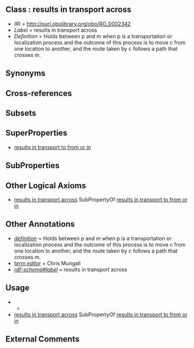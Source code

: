 
## Class : results in transport across

 * *IRI* = http://purl.obolibrary.org/obo/RO_0002342
 * *Label* = results in transport across
 * *Definition* = Holds between p and m when p is a transportation or localization process and the outcome of this process is to move c from one location to another, and the route taken by c follows a path that crosses m.

## Synonyms


## Cross-references


## Subsets


## SuperProperties

 * [results in transport to from or in](../../RO/44/RO_0002344.md)

## SubProperties


## Other Logical Axioms

 * [results in transport across](../../RO/42/RO_0002342.md) SubPropertyOf [results in transport to from or in](../../RO/44/RO_0002344.md)

## Other Annotations

 * *[definition](../../IAO/15/IAO_0000115.md)* = Holds between p and m when p is a transportation or localization process and the outcome of this process is to move c from one location to another, and the route taken by c follows a path that crosses m.
 * *[term editor](../../IAO/17/IAO_0000117.md)* = Chris Mungall
 * *[rdf-schema#label](../../el/rdf-schema#label.md)* = results in transport across

## Usage

 * -
 * [results in transport across](../../RO/42/RO_0002342.md) SubPropertyOf [results in transport to from or in](../../RO/44/RO_0002344.md)

## External Comments

